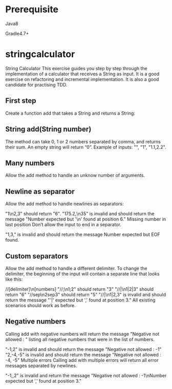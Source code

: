 # Prerequisite

Java8

Gradle4.7+

##

# stringcalculator

String Calculator
This exercise guides you step by step through the implementation of a calculator that receives a String as input. It is a good exercise on refactoring and incremental implementation. It is also a good candidate for practising TDD.

## First step
Create a function add that takes a String and returns a String:

## String add(String number)
The method can take 0, 1 or 2 numbers separated by comma, and returns their sum.
An empty string will return “0”.
Example of inputs: "", "1", "1.1,2.2".

## Many numbers
Allow the add method to handle an unknow number of arguments.

## Newline as separator
Allow the add method to handle newlines as separators:

"1\n2,3" should return "6".
"175.2,\n35" is invalid and should return the message "Number expected but '\n' found at position 6."
Missing number in last position
Don’t allow the input to end in a separator.

"1,3," is invalid and should return the message Number expected but EOF found.

## Custom separators
Allow the add method to handle a different delimiter. To change the delimiter, the beginning of the input will contain a separate line that looks like this:

//[delimiter]\n[numbers]
"//;\n1;2" should return "3"
"//|\n1|2|3" should return "6"
"//sep\n2sep3" should return "5"
"//|\n1|2,3" is invalid and should return the message "'|' expected but ',' found at position 3."
All existing scenarios should work as before.

## Negative numbers
Calling add with negative numbers will return the message "Negative not allowed : " listing all negative numbers that were in the list of numbers.

"-1,2" is invalid and should return the message "Negative not allowed : -1"
"2,-4,-5" is invalid and should return the message "Negative not allowed : -4, -5"
Multiple errors
Calling add with multiple errors will return all error messages separated by newlines.

"-1,,2" is invalid and return the message "Negative not allowed : -1\nNumber expected but ',' found at position 3."

